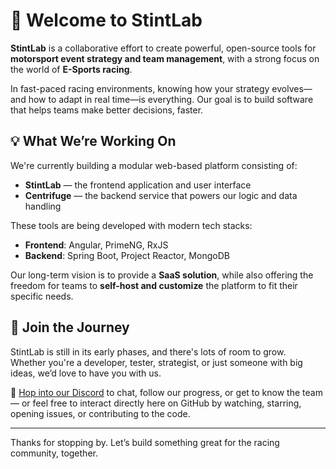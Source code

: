 # 🏁 Welcome to StintLab

**StintLab** is a collaborative effort to create powerful, open-source tools for **motorsport event strategy and team management**, with a strong focus on the world of **E-Sports racing**.

In fast-paced racing environments, knowing how your strategy evolves—and how to adapt in real time—is everything. Our goal is to build software that helps teams make better decisions, faster.

## 💡 What We’re Working On

We're currently building a modular web-based platform consisting of:

- **StintLab** — the frontend application and user interface
- **Centrifuge** — the backend service that powers our logic and data handling

These tools are being developed with modern tech stacks:
- **Frontend**: Angular, PrimeNG, RxJS  
- **Backend**: Spring Boot, Project Reactor, MongoDB

Our long-term vision is to provide a **SaaS solution**, while also offering the freedom for teams to **self-host and customize** the platform to fit their specific needs.

## 🙌 Join the Journey

StintLab is still in its early phases, and there's lots of room to grow.  
Whether you're a developer, tester, strategist, or just someone with big ideas, we’d love to have you with us.

👥 [Hop into our Discord](https://discord.gg/4wkeZZSwKT) to chat, follow our progress, or get to know the team — or feel free to interact directly here on GitHub by watching, starring, opening issues, or contributing to the code.

---

Thanks for stopping by. Let’s build something great for the racing community, together.
